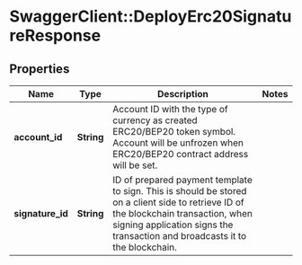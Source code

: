 # SwaggerClient::DeployErc20SignatureResponse

## Properties
Name | Type | Description | Notes
------------ | ------------- | ------------- | -------------
**account_id** | **String** | Account ID with the type of currency as created ERC20/BEP20 token symbol. Account will be unfrozen when ERC20/BEP20 contract address will be set. | 
**signature_id** | **String** | ID of prepared payment template to sign. This is should be stored on a client side to retrieve ID of the blockchain transaction, when signing application signs the transaction and broadcasts it to the blockchain. | 

